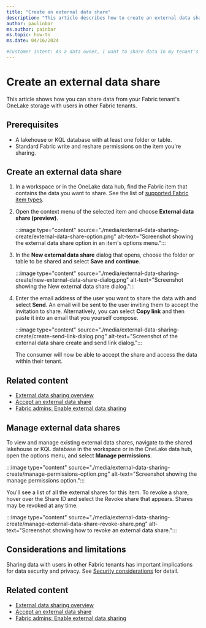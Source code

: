 ```yaml
---
title: "Create an external data share"
description: "This article describes how to create an external data share to share data in a OneLake storage account with a user in another tenant."
author: paulinbar
ms.author: painbar
ms.topic: how-to
ms.date: 04/16/2024

#customer intent: As a data owner, I want to share data in my tenant's OneLake storage with an user in another Fabric tenant.
---
```


# Create an external data share

This article shows how you can share data from your Fabric tenant's OneLake storage with users in other Fabric tenants.

## Prerequisites

* A lakehouse or KQL database with at least one folder or table.
* Standard Fabric write and reshare permissions on the item you're sharing.

## Create an external data share

1. In a workspace or in the OneLake data hub, find the Fabric item that contains the data you want to share. See the list of [supported Fabric item types](./external-data-sharing-overview.md#supported-fabric-item-types).

1. Open the context menu of the selected item and choose **External data share (preview)**.

    :::image type="content" source="./media/external-data-sharing-create/external-data-share-option.png" alt-text="Screenshot showing the external data share option in an item's options menu.":::

1. In the **New external data share** dialog that opens, choose the folder or table to be shared and select **Save and continue**.

    :::image type="content" source="./media/external-data-sharing-create/new-external-data-share-dialog.png" alt-text="Screenshot showing the New external data share dialog.":::
 
1. Enter the email address of the user you want to share the data with and select **Send**. An email will be sent to the user inviting them to accept the invitation to share. Alternatively, you can select **Copy link** and then paste it into an email that you yourself compose.

    :::image type="content" source="./media/external-data-sharing-create/create-send-link-dialog.png" alt-text="Screenshot of the external data share create and send link dialog.":::
 
    The consumer will now be able to accept the share and access the data within their tenant.

## Related content

* [External data sharing overview](./external-data-sharing-overview.md)
* [Accept an external data share](./external-data-sharing-accept.md)
* [Fabric admins: Enable external data sharing](./external-data-sharing-enable.md)


## Manage external data shares

To view and manage existing external data shares, navigate to the shared lakehouse or KQL database in the workspace or in the OneLake data hub, open the options menu, and select **Manage permissions**.

:::image type="content" source="./media/external-data-sharing-create/manage-permissions-option.png" alt-text="Screenshot showing the manage permissions option.":::

You'll see a list of all the external shares for this item. To revoke a share, hover over the Share ID and select the Revoke share that appears. Shares may be revoked at any time.

:::image type="content" source="./media/external-data-sharing-create/manage-external-data-share-revoke-share.png" alt-text="Screenshot showing how to revoke an external data share.":::

## Considerations and limitations

Sharing data with users in other Fabric tenants has important implications for data security and privacy. See [Security considerations](./external-data-sharing-overview.md#security-considerations) for detail.

## Related content

* [External data sharing overview](./external-data-sharing-overview.md)
* [Accept an external data share](./external-data-sharing-accept.md)
* [Fabric admins: Enable external data sharing](./external-data-sharing-enable.md)
